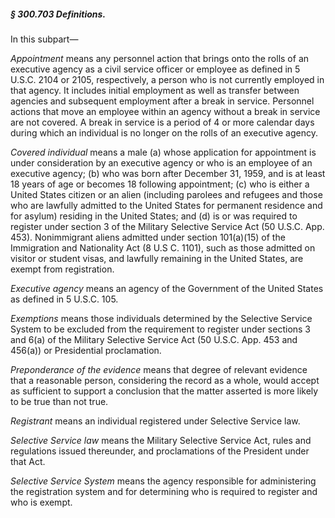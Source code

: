 ##### § 300.703 Definitions. #####

In this subpart—

*Appointment* means any personnel action that brings onto the rolls of an executive agency as a civil service officer or employee as defined in 5 U.S.C. 2104 or 2105, respectively, a person who is not currently employed in that agency. It includes initial employment as well as transfer between agencies and subsequent employment after a break in service. Personnel actions that move an employee within an agency without a break in service are not covered. A break in service is a period of 4 or more calendar days during which an individual is no longer on the rolls of an executive agency.

*Covered individual* means a male (a) whose application for appointment is under consideration by an executive agency or who is an employee of an executive agency; (b) who was born after December 31, 1959, and is at least 18 years of age or becomes 18 following appointment; (c) who is either a United States citizen or an alien (including parolees and refugees and those who are lawfully admitted to the United States for permanent residence and for asylum) residing in the United States; and (d) is or was required to register under section 3 of the Military Selective Service Act (50 U.S.C. App. 453). Nonimmigrant aliens admitted under section 101(a)(15) of the Immigration and Nationality Act (8 U.S C. 1101), such as those admitted on visitor or student visas, and lawfully remaining in the United States, are exempt from registration.

*Executive agency* means an agency of the Government of the United States as defined in 5 U.S.C. 105.

*Exemptions* means those individuals determined by the Selective Service System to be excluded from the requirement to register under sections 3 and 6(a) of the Military Selective Service Act (50 U.S.C. App. 453 and 456(a)) or Presidential proclamation.

*Preponderance of the evidence* means that degree of relevant evidence that a reasonable person, considering the record as a whole, would accept as sufficient to support a conclusion that the matter asserted is more likely to be true than not true.

*Registrant* means an individual registered under Selective Service law.

*Selective Service law* means the Military Selective Service Act, rules and regulations issued thereunder, and proclamations of the President under that Act.

*Selective Service System* means the agency responsible for administering the registration system and for determining who is required to register and who is exempt.